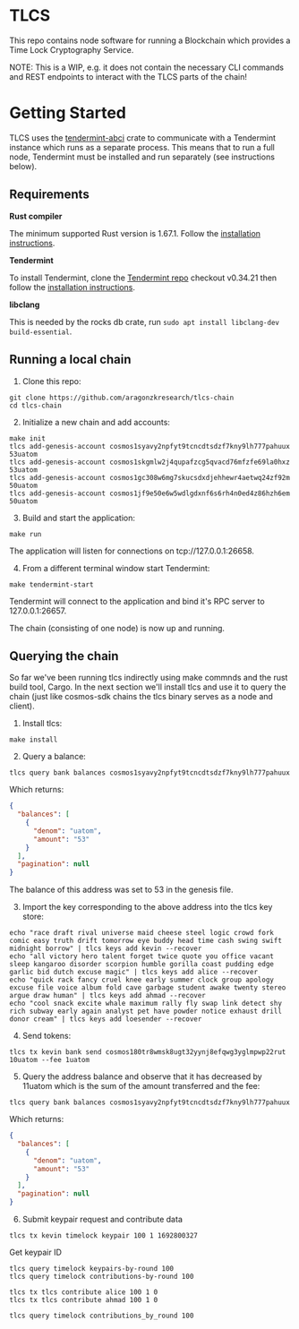 # TLCS

This repo contains node software for running a Blockchain which provides a Time Lock Cryptography Service.

NOTE: This is a WIP, e.g. it does not contain the necessary CLI commands and REST endpoints to interact with
the TLCS parts of the chain!

# Getting Started

TLCS uses the [tendermint-abci](https://crates.io/crates/tendermint-abci) crate to communicate with a Tendermint instance which runs as a separate process. This means that to run a full node, Tendermint must be installed and run separately (see instructions below).

## Requirements

**Rust compiler**

The minimum supported Rust version is 1.67.1. Follow the [installation instructions](https://doc.rust-lang.org/book/ch01-01-installation.html).

**Tendermint**

To install Tendermint, clone the [Tendermint repo](https://github.com/tendermint/tendermint) checkout v0.34.21 then follow the [installation instructions](https://github.com/tendermint/tendermint/blob/v0.34.21/docs/introduction/install.md).

**libclang**

This is needed by the rocks db crate, run `sudo apt install libclang-dev build-essential`.

## Running a local chain

1. Clone this repo:

```console
git clone https://github.com/aragonzkresearch/tlcs-chain
cd tlcs-chain
```

2. Initialize a new chain and add accounts:

```console
make init
tlcs add-genesis-account cosmos1syavy2npfyt9tcncdtsdzf7kny9lh777pahuux 53uatom
tlcs add-genesis-account cosmos1skgmlw2j4qupafzcg5qvacd76mfzfe69la0hxz 53uatom
tlcs add-genesis-account cosmos1gc308w6mg7skucsdxdjehhewr4aetwq24zf92m 50uatom
tlcs add-genesis-account cosmos1jf9e50e6w5wdlgdxnf6s6rh4n0ed4z86hzh6em 50uatom
```

3. Build and start the application:

```console
make run
```

The application will listen for connections on tcp://127.0.0.1:26658.

4. From a different terminal window start Tendermint:

```console
make tendermint-start
```

Tendermint will connect to the application and bind it's RPC server to 127.0.0.1:26657.

The chain (consisting of one node) is now up and running.


## Querying the chain

So far we've been running tlcs indirectly using make commnds and the rust build tool, Cargo. In the next
section we'll install tlcs and use it to query the chain (just like cosmos-sdk chains the tlcs binary serves as a
node and client).

1. Install tlcs:

```console
make install
```

2. Query a balance:

```console
tlcs query bank balances cosmos1syavy2npfyt9tcncdtsdzf7kny9lh777pahuux
```

Which returns:

```json
{
  "balances": [
    {
      "denom": "uatom",
      "amount": "53"
    }
  ],
  "pagination": null
}
```

The balance of this address was set to 53 in the genesis file.

3. Import the key corresponding to the above address into the tlcs key store:

```console
echo "race draft rival universe maid cheese steel logic crowd fork comic easy truth drift tomorrow eye buddy head time cash swing swift midnight borrow" | tlcs keys add kevin --recover
echo "all victory hero talent forget twice quote you office vacant sleep kangaroo disorder scorpion humble gorilla coast pudding edge garlic bid dutch excuse magic" | tlcs keys add alice --recover
echo "quick rack fancy cruel knee early summer clock group apology excuse file voice album fold cave garbage student awake twenty stereo argue draw human" | tlcs keys add ahmad --recover
echo "cool snack excite whale maximum rally fly swap link detect shy rich subway early again analyst pet have powder notice exhaust drill donor cream" | tlcs keys add loesender --recover
```

4. Send tokens:

```console
tlcs tx kevin bank send cosmos180tr8wmsk8ugt32yynj8efqwg3yglmpwp22rut 10uatom --fee 1uatom
```

5. Query the address balance and observe that it has decreased by 11uatom which is the sum of the amount transferred and the fee:

```console
tlcs query bank balances cosmos1syavy2npfyt9tcncdtsdzf7kny9lh777pahuux
```

Which returns:

```json
{
  "balances": [
    {
      "denom": "uatom",
      "amount": "53"
    }
  ],
  "pagination": null
}

```

6. Submit keypair request and contribute data

```console
tlcs tx kevin timelock keypair 100 1 1692800327 
```

Get keypair ID
```console
tlcs query timelock keypairs-by-round 100
tlcs query timelock contributions-by-round 100
```

```console
tlcs tx tlcs contribute alice 100 1 0
tlcs tx tlcs contribute ahmad 100 1 0
```

```console
tlcs query timelock contributions_by_round 100
```
